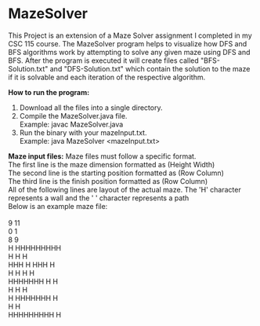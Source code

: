 # MazeSolver

This Project is an extension of a Maze Solver assignment I completed in my CSC 115 course. The MazeSolver program helps to visualize how DFS and BFS algorithms work by attempting to solve any given maze using DFS and BFS. After the program is executed it will create files called "BFS-Solution.txt" and "DFS-Solution.txt" which contain the solution to the maze if it is solvable and each iteration of the respective algorithm.

**How to run the program:**
  1.  Download all the files into a single directory.
  2.  Compile the MazeSolver.java file. \
      Example: javac MazeSolver.java
  3.  Run the binary with your mazeInput.txt. \
      Example: java MazeSolver <mazeInput.txt>

**Maze input files:**
Maze files must follow a specific format. \
The first line is the maze dimension formatted as (Height Width) \
The second line is the starting position formatted as (Row Column) \
The third line is the finish position formatted as (Row Column) \
All of the following lines are layout of the actual maze. The 'H' character represents a wall and the ' ' character represents a path \
Below is an example maze file: \
\
9 11 \
0 1 \
8 9 \
H HHHHHHHHH \
H     H   H \
HHH H HHH H \
H   H   H H \
HHHHHHH H H \
H     H   H \
H HHHHHHH H \
H         H \
HHHHHHHHH H
